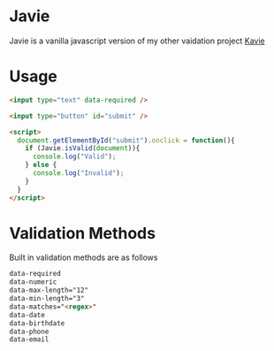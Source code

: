 # Javie

Javie is a vanilla javascript version of my other vaidation project [Kavie](https://github.com/matthewnitschke/Kavie)

# Usage

```html
<input type="text" data-required />

<input type="button" id="submit" />

<script>
  document.getElementById("submit").onclick = function(){
    if (Javie.isValid(document)){
      console.log("Valid");
    } else {
      console.log("Invalid");
    }
  }
</script>
```


# Validation Methods
Built in validation methods are as follows

```html
data-required
data-numeric
data-max-length="12"
data-min-length="3"
data-matches="<regex>"
data-date
data-birthdate
data-phone
data-email
```
